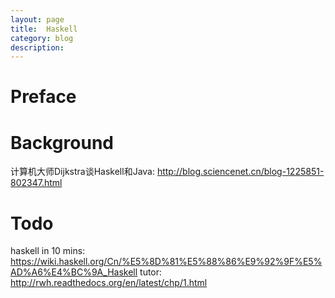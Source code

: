 ```yaml
---
layout: page
title:	Haskell
category: blog
description: 
---
```

# Preface

# Background

计算机大师Dijkstra谈Haskell和Java:
	http://blog.sciencenet.cn/blog-1225851-802347.html

# Todo
haskell in 10 mins: 
	https://wiki.haskell.org/Cn/%E5%8D%81%E5%88%86%E9%92%9F%E5%AD%A6%E4%BC%9A_Haskell
tutor: 
	http://rwh.readthedocs.org/en/latest/chp/1.html
